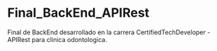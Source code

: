 # Final_BackEnd_APIRest

Final de BackEnd desarrollado en la carrera CertifiedTechDeveloper - APIRest para clinica odontologica.

